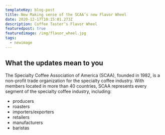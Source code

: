 ```yaml
---
templateKey: blog-post
title: New Making sense of the SCAA’s new Flavor Wheel
date: 2020-12-17T10:15:01.273Z
description: Coffee Taster’s Flavor Wheel
featuredpost: true
featuredimage: /img/flavor_wheel.jpg
tags:
  - newimage
---
```



## What the updates mean to you

The Specialty Coffee Association of America (SCAA), founded in 1982, is a non-profit trade organization for the specialty coffee industry. With members located in more than 40 countries, SCAA represents every segment of the specialty coffee industry, including:

* producers
* roasters
* importers/exporters
* retailers
* manufacturers
* baristas